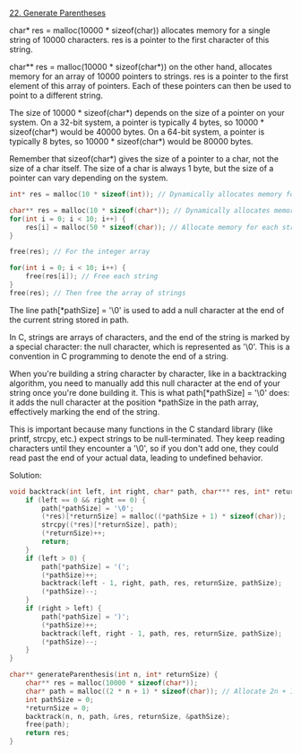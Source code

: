 
[22. Generate Parentheses](http://leetcode.com/problems/generate-parentheses/)

char* res = malloc(10000 * sizeof(char)) allocates memory for a single string of 10000 characters. res is a pointer to the first character of this string.

char** res = malloc(10000 * sizeof(char*)) on the other hand, allocates memory for an array of 10000 pointers to strings. res is a pointer to the first element of this array of pointers. Each of these pointers can then be used to point to a different string.

The size of 10000 * sizeof(char*) depends on the size of a pointer on your system. On a 32-bit system, a pointer is typically 4 bytes, so 10000 * sizeof(char*) would be 40000 bytes. On a 64-bit system, a pointer is typically 8 bytes, so 10000 * sizeof(char*) would be 80000 bytes.

Remember that sizeof(char*) gives the size of a pointer to a char, not the size of a char itself. The size of a char is always 1 byte, but the size of a pointer can vary depending on the system.

```c
int* res = malloc(10 * sizeof(int)); // Dynamically allocates memory for an array of 10 integers

char** res = malloc(10 * sizeof(char*)); // Dynamically allocates memory for an array of 10 strings
for(int i = 0; i < 10; i++) {
    res[i] = malloc(50 * sizeof(char)); // Allocate memory for each string
}

free(res); // For the integer array

for(int i = 0; i < 10; i++) {
    free(res[i]); // Free each string
}
free(res); // Then free the array of strings
```

The line path[*pathSize] = '\0' is used to add a null character at the end of the current string stored in path.

In C, strings are arrays of characters, and the end of the string is marked by a special character: the null character, which is represented as '\0'. This is a convention in C programming to denote the end of a string.

When you're building a string character by character, like in a backtracking algorithm, you need to manually add this null character at the end of your string once you're done building it. This is what path[*pathSize] = '\0' does: it adds the null character at the position *pathSize in the path array, effectively marking the end of the string.

This is important because many functions in the C standard library (like printf, strcpy, etc.) expect strings to be null-terminated. They keep reading characters until they encounter a '\0', so if you don't add one, they could read past the end of your actual data, leading to undefined behavior.

Solution:

```c
void backtrack(int left, int right, char* path, char*** res, int* returnSize, int* pathSize) {
    if (left == 0 && right == 0) {
        path[*pathSize] = '\0';
        (*res)[*returnSize] = malloc((*pathSize + 1) * sizeof(char));
        strcpy((*res)[*returnSize], path);
        (*returnSize)++;
        return;
    }
    if (left > 0) {
        path[*pathSize] = '(';
        (*pathSize)++;
        backtrack(left - 1, right, path, res, returnSize, pathSize);
        (*pathSize)--;
    }
    if (right > left) {
        path[*pathSize] = ')';
        (*pathSize)++;
        backtrack(left, right - 1, path, res, returnSize, pathSize);
        (*pathSize)--;
    }
}

char** generateParenthesis(int n, int* returnSize) {
    char** res = malloc(10000 * sizeof(char*));
    char* path = malloc((2 * n + 1) * sizeof(char)); // Allocate 2n + 1 bytes for path
    int pathSize = 0;
    *returnSize = 0;
    backtrack(n, n, path, &res, returnSize, &pathSize);
    free(path);
    return res;
}
```